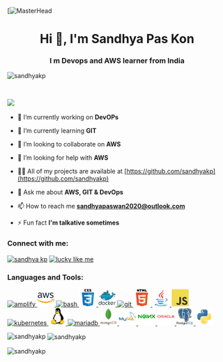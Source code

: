 [![MasterHead](https://th.bing.com/th/id/R.c8e652aaeb508fd91677462fcad7ffb2?rik=930SvJctrgmHVA&riu=http%3a%2f%2fs3.amazonaws.com%2ffiverr.com%2fdeliveries%2f614353%2flarge%2fweb-banner-design-header_ws_1369117576.gif%3f1369117576&ehk=jGGj6bTRPXRkgAIHUDelx9JPvvmaSRV5s2B3BRQu2fk%3d&risl=&pid=ImgRaw&r=0)


<h1 align="center">Hi 👋, I'm Sandhya Pas Kon</h1>
<h3 align="center">I m Devops and AWS learner from India</h3>

<p align="left"> <img src="https://komarev.com/ghpvc/?username=sandhyakp&label=Profile%20views&color=0e75b6&style=flat" alt="sandhyakp" /> </p>

<p align="left"> <a href="https://twitter.com/" target="blank"><img src="https://img.shields.io/twitter/follow/?logo=twitter&style=for-the-badge" alt="" /></a> </p>
<img src="https://th.bing.com/th/id/R.971a3fb3d760b5f642c9eeea4787b2c8?rik=J4XUT8b4KurF%2bQ&riu=http%3a%2f%2fpin.anime.com%2fwp-content%2fuploads%2f2015%2f09%2fFruits-Basket-%e3%83%95%e3%83%ab%e3%83%bc%e3%83%84%e3%83%90%e3%82%b9%e3%82%b1%e3%83%83%e3%83%88-animated-GIF-15.gif&ehk=PBJoCpHjadpoDAdmOqM6W%2f%2fdAXsD8SNGRYeC7iRPdP0%3d&risl=&pid=ImgRaw&r" />

- 🔭 I’m currently working on **DevOPs**

- 🌱 I’m currently learning **GIT**

- 👯 I’m looking to collaborate on **AWS**

- 🤝 I’m looking for help with **AWS**

- 👨‍💻 All of my projects are available at [https://github.com/sandhyakp](https://github.com/sandhyakp)

- 💬 Ask me about **AWS, GIT & DevOps**

- 📫 How to reach me **sandhyapaswan2020@outlook.com**

- ⚡ Fun fact **I'm talkative sometimes**

<h3 align="left">Connect with me:</h3>
<p align="left">
<a href="https://linkedin.com/in/sandhya kp" target="blank"><img align="center" src="https://raw.githubusercontent.com/rahuldkjain/github-profile-readme-generator/master/src/images/icons/Social/linked-in-alt.svg" alt="sandhya kp" height="30" width="40" /></a>
<a href="https://www.youtube.com/c/lucky like me" target="blank"><img align="center" src="https://raw.githubusercontent.com/rahuldkjain/github-profile-readme-generator/master/src/images/icons/Social/youtube.svg" alt="lucky like me" height="30" width="40" /></a>
</p>

<h3 align="left">Languages and Tools:</h3>
<p align="left"> <a href="https://aws.amazon.com/amplify/" target="_blank" rel="noreferrer"> <img src="https://docs.amplify.aws/assets/logo-dark.svg" alt="amplify" width="40" height="40"/> </a> <a href="https://aws.amazon.com" target="_blank" rel="noreferrer"> <img src="https://raw.githubusercontent.com/devicons/devicon/master/icons/amazonwebservices/amazonwebservices-original-wordmark.svg" alt="aws" width="40" height="40"/> </a> <a href="https://www.gnu.org/software/bash/" target="_blank" rel="noreferrer"> <img src="https://www.vectorlogo.zone/logos/gnu_bash/gnu_bash-icon.svg" alt="bash" width="40" height="40"/> </a> <a href="https://www.w3schools.com/css/" target="_blank" rel="noreferrer"> <img src="https://raw.githubusercontent.com/devicons/devicon/master/icons/css3/css3-original-wordmark.svg" alt="css3" width="40" height="40"/> </a> <a href="https://www.docker.com/" target="_blank" rel="noreferrer"> <img src="https://raw.githubusercontent.com/devicons/devicon/master/icons/docker/docker-original-wordmark.svg" alt="docker" width="40" height="40"/> </a> <a href="https://git-scm.com/" target="_blank" rel="noreferrer"> <img src="https://www.vectorlogo.zone/logos/git-scm/git-scm-icon.svg" alt="git" width="40" height="40"/> </a> <a href="https://www.w3.org/html/" target="_blank" rel="noreferrer"> <img src="https://raw.githubusercontent.com/devicons/devicon/master/icons/html5/html5-original-wordmark.svg" alt="html5" width="40" height="40"/> </a> <a href="https://www.java.com" target="_blank" rel="noreferrer"> <img src="https://raw.githubusercontent.com/devicons/devicon/master/icons/java/java-original.svg" alt="java" width="40" height="40"/> </a> <a href="https://developer.mozilla.org/en-US/docs/Web/JavaScript" target="_blank" rel="noreferrer"> <img src="https://raw.githubusercontent.com/devicons/devicon/master/icons/javascript/javascript-original.svg" alt="javascript" width="40" height="40"/> </a> <a href="https://kubernetes.io" target="_blank" rel="noreferrer"> <img src="https://www.vectorlogo.zone/logos/kubernetes/kubernetes-icon.svg" alt="kubernetes" width="40" height="40"/> </a> <a href="https://www.linux.org/" target="_blank" rel="noreferrer"> <img src="https://raw.githubusercontent.com/devicons/devicon/master/icons/linux/linux-original.svg" alt="linux" width="40" height="40"/> </a> <a href="https://mariadb.org/" target="_blank" rel="noreferrer"> <img src="https://www.vectorlogo.zone/logos/mariadb/mariadb-icon.svg" alt="mariadb" width="40" height="40"/> </a> <a href="https://www.mongodb.com/" target="_blank" rel="noreferrer"> <img src="https://raw.githubusercontent.com/devicons/devicon/master/icons/mongodb/mongodb-original-wordmark.svg" alt="mongodb" width="40" height="40"/> </a> <a href="https://www.mysql.com/" target="_blank" rel="noreferrer"> <img src="https://raw.githubusercontent.com/devicons/devicon/master/icons/mysql/mysql-original-wordmark.svg" alt="mysql" width="40" height="40"/> </a> <a href="https://www.nginx.com" target="_blank" rel="noreferrer"> <img src="https://raw.githubusercontent.com/devicons/devicon/master/icons/nginx/nginx-original.svg" alt="nginx" width="40" height="40"/> </a> <a href="https://www.oracle.com/" target="_blank" rel="noreferrer"> <img src="https://raw.githubusercontent.com/devicons/devicon/master/icons/oracle/oracle-original.svg" alt="oracle" width="40" height="40"/> </a> <a href="https://www.postgresql.org" target="_blank" rel="noreferrer"> <img src="https://raw.githubusercontent.com/devicons/devicon/master/icons/postgresql/postgresql-original-wordmark.svg" alt="postgresql" width="40" height="40"/> </a> <a href="https://www.python.org" target="_blank" rel="noreferrer"> <img src="https://raw.githubusercontent.com/devicons/devicon/master/icons/python/python-original.svg" alt="python" width="40" height="40"/> </a> </p>

<p><img align="left" src="https://github-readme-stats.vercel.app/api/top-langs?username=sandhyakp&show_icons=true&locale=en&layout=compact" alt="sandhyakp" /></p>

<p>&nbsp;<img align="center" src="https://github-readme-stats.vercel.app/api?username=sandhyakp&show_icons=true&locale=en" alt="sandhyakp" /></p>

<p><img align="center" src="https://github-readme-streak-stats.herokuapp.com/?user=sandhyakp&" alt="sandhyakp" /></p>
